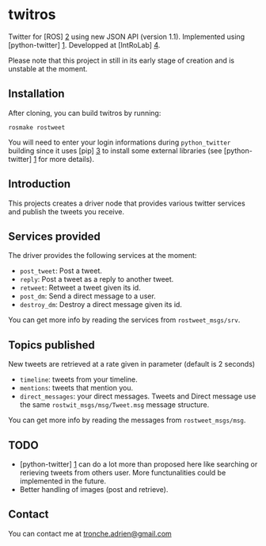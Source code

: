 twitros
=======

Twitter for [ROS] [2] using new JSON API (version 1.1).
Implemented using [python-twitter] [1]. 
Developped at [IntRoLab] [4].

Please note that this project in still in its early stage of creation and 
is unstable at the moment.

Installation
---

After cloning, you can build twitros by running:

    rosmake rostweet

You will need to enter your login informations during `python_twitter` 
building since it uses [pip] [3] to install some external libraries 
(see [python-twitter] [1] for more details).

Introduction
---

This projects creates a driver node that provides various twitter services 
and publish the tweets you receive.

Services provided
---

The driver provides the following services at the moment:

* `post_tweet`: Post a tweet.
* `reply`: Post a tweet as a reply to another tweet.
* `retweet`: Retweet a tweet given its id.
* `post_dm`: Send a direct message to a user.
* `destroy_dm`: Destroy a direct message given its id.

You can get more info by reading the services from `rostweet_msgs/srv`.

Topics published
---

New tweets are retrieved at a rate given in parameter (default is 2 seconds)

* `timeline`: tweets from your timeline.
* `mentions`: tweets that mention you.
* `direct_messages`: your direct messages. Tweets and Direct message 
use the same `rostwit_msgs/msg/Tweet.msg` message structure.

You can get more info by reading the messages from `rostweet_msgs/msg`.

TODO
---
* [python-twitter] [1] can do a lot more than proposed here like searching 
or rerieving tweets from others user. More functunalities could be 
implemented in the future.
* Better handling of images (post and retrieve).

Contact
---

You can contact me at tronche.adrien@gmail.com

[1]: https://github.com/bear/python-twitter "python-twitter"
[2]: http://ros.org "ROS"
[3]: http://www.pip-installer.org "pip"
[4]: http://introlab.3it.usherbrooke.ca "Introlab"
